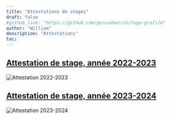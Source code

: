 ```yaml
---
title: "Attestations de stages"
draft: false
#github_link: "https://github.com/gurusabarish/hugo-profile"
author: "William"
description: "Attestations"
toc: 
---
```


## [Attestation de stage, année 2022-2023](/images/stages/Attestation1.pdf)
![Attestation 2022-2023](/images/stages/Attestation1.png "Attestation 2022-2023")


## [Attestation de stage, année 2023-2024](/images/stages/Attestation2.pdf)
![Attestation 2023-2024](images/stages/Attestation2.png "Attestation 2023-2024")
